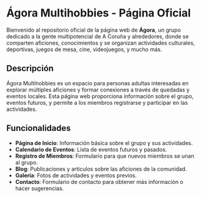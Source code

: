 # Ágora Multihobbies - Página Oficial

Bienvenido al repositorio oficial de la página web de **Ágora**, un grupo dedicado a la gente multipotencial de A Coruña y alrededores, donde se comparten aficiones, conocimientos y se organizan actividades culturales, deportivas, juegos de mesa, cine, videojuegos, y mucho más.

## Descripción

Ágora Multihobbies es un espacio para personas adultas interesadas en explorar múltiples aficiones y formar conexiones a través de quedadas y eventos locales. Esta página web proporciona información sobre el grupo, eventos futuros, y permite a los miembros registrarse y participar en las actividades.

## Funcionalidades

- **Página de Inicio**: Información básica sobre el grupo y sus actividades.
- **Calendario de Eventos**: Lista de eventos futuros y pasados.
- **Registro de Miembros**: Formulario para que nuevos miembros se unan al grupo.
- **Blog**: Publicaciones y artículos sobre las aficiones de la comunidad.
- **Galería**: Fotos de actividades y eventos previos.
- **Contacto**: Formulario de contacto para obtener más información o hacer sugerencias.
